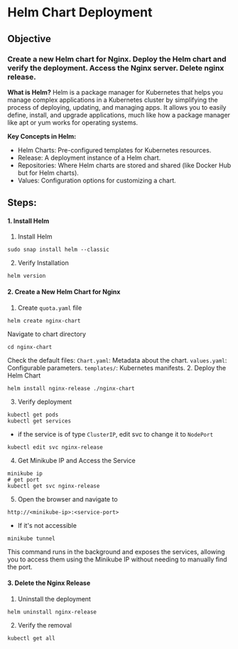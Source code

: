 #  Helm Chart Deployment 

## **Objective**

### Create a new Helm chart for Nginx. Deploy the Helm chart and verify the deployment. Access the Nginx server. Delete nginx release.
**What is Helm?**
Helm is a package manager for Kubernetes that helps you manage complex applications in a Kubernetes cluster by simplifying the process of deploying, updating, and managing apps. It allows you to easily define, install, and upgrade applications, much like how a package manager like apt or yum works for operating systems.

**Key Concepts in Helm:**
- Helm Charts: Pre-configured templates for Kubernetes resources.
- Release: A deployment instance of a Helm chart.
- Repositories: Where Helm charts are stored and shared (like Docker Hub but for Helm charts).
- Values: Configuration options for customizing a chart.
## **Steps:**

#### 1. Install Helm
1. Install Helm 
```
sudo snap install helm --classic
```
2. Verify Installation 
```
helm version
```
#### 2. Create a New Helm Chart for Nginx
1. Create `quota.yaml` file
```
helm create nginx-chart
```
Navigate to chart directory
```
cd nginx-chart
```
Check the default files:
`Chart.yaml`: Metadata about the chart.
`values.yaml`: Configurable parameters.
`templates/`: Kubernetes manifests.
2. Deploy the Helm Chart
```
helm install nginx-release ./nginx-chart
```
3. Verify deployment 
```
kubectl get pods
kubectl get services
```
- if the service is of type `ClusterIP`, edit svc to change it to `NodePort`
```
kubectl edit svc nginx-release
```
4. Get Minikube IP and Access the Service
```
minikube ip
# get port 
kubectl get svc nginx-release
```
5. Open the browser and navigate to
```
http://<minikube-ip>:<service-port>
```
- If it's not accessible
```
minikube tunnel
```
This command runs in the background and exposes the services, allowing you to access them using the Minikube IP without needing to manually find the port.

#### 3. Delete the Nginx Release
1. Uninstall the deployment
```
helm uninstall nginx-release
```
2. Verify the removal
```
kubectl get all
```


